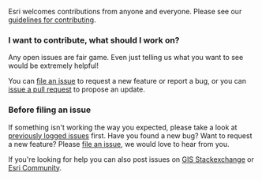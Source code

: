 Esri welcomes contributions from anyone and everyone. Please see our [guidelines for contributing](https://github.com/esri/contributing).

### I want to contribute, what should I work on?

Any open issues are fair game. Even just telling us what you want to see would be extremely helpful!

You can [file an issue](https://github.com/ArcGIS/awesome-arcgis-developer/issues/new) to request a new feature or report a bug, or you can [issue a pull request]() to propose an update.

### Before filing an issue

If something isn't working the way you expected, please take a look at [previously logged issues](https://github.com/ArcGIS/awesome-arcgis-developer/issues) first.  Have you found a new bug?  Want to request a new feature?  Please [file an issue](https://github.com/ArcGIS/awesome-arcgis-developer/issues/new), we would love to hear from you.

If you're looking for help you can also post issues on [GIS Stackexchange](http://gis.stackexchange.com/questions/ask?tags=esri-oss) or [Esri Community](https://community.esri.com/t5/developers-questions/bd-p/developers-questions).

